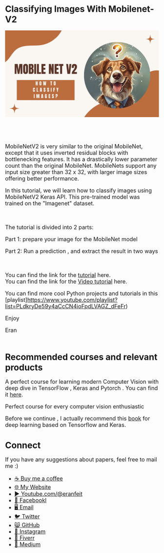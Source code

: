 # Classifying Images With Mobilenet-V2

<p align="center">
  <img width="800" src="How to classify images using MobileNet V2.png" "image">
</p>

##
<br/><br/> 

<font size= "4" >

MobileNetV2 is very similar to the original MobileNet, except that it uses inverted residual blocks with bottlenecking features. It has a drastically lower parameter count than the original MobileNet. MobileNets support any input size greater than 32 x 32, with larger image sizes offering better performance.

In this tutorial, we will learn how to classify images using MobileNetV2 Keras API.
This pre-trained model was trained on the "Imagenet" dataset.

<br/>

The tutorial is divided into 2 parts:

Part 1: prepare your image for the MobileNet model 

Part 2: Run a prediction , and extract the result in two ways 

<br/>

You can find the link for the [tutorial](https://eranfeit.net/super-quick-image-classification-with-mobilenetv2/) here.   
You can find the link for the [Video tutorial](https://youtu.be/Nhe7WrkXnpM) here. 

You can find more cool Python projects and tutorials in this [playlist]https://www.youtube.com/playlist?list=PLdkryDe59y4aCcCN4ioFpdLVAGZ_dFeFr)

Enjoy

Eran
<br/><br/> 

</font>

# Recommended courses and relevant products 
<font size= "4" >

A perfect course for learning modern Computer Vision with deep dive in TensorFlow , Keras and Pytorch . You can find it [here](http://bit.ly/3HeDy1V).

Perfect course for every computer vision enthusiastic

Before we continue , I actually recommend this [book](https://amzn.to/3STWZ2N) for deep learning based on Tensorflow and Keras. 



</font>

# Connect

<font size= "4" >
If you have any suggestions about papers, feel free to mail me :)

- [☕ Buy me a coffee](https://ko-fi.com/eranfeit)
- [🌐 My Website](https://eranfeit.net)
- [▶️ Youtube.com/@eranfeit](https://www.youtube.com/channel/UCTiWJJhaH6BviSWKLJUM9sg)
- [🐙 Facebookl](https://www.facebook.com/groups/3080601358933585)
- [🖥️ Email](mailto:feitgemel@gmail.com)
- [🐦 Twitter](https://twitter.com/eran_feit )
- [😸 GitHub](https://github.com/feitgemel)
- [📸 Instagram](https://www.instagram.com/eran_feit/)
- [🤝 Fiverr ](https://www.fiverr.com/s/mB3Pbb)
- [📝 Medium ](https://medium.com/@feitgemel)


</font>

